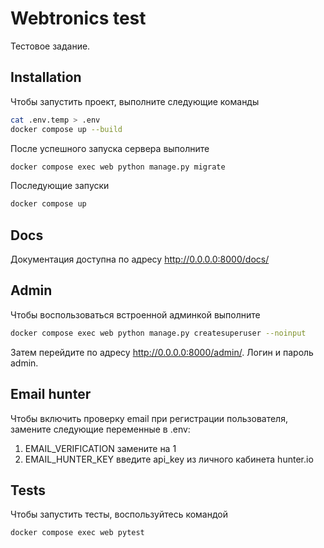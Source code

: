 # Webtronics test

Тестовое задание.

## Installation

Чтобы запустить проект, выполните следующие команды

```bash
cat .env.temp > .env
docker compose up --build
```

После успешного запуска сервера выполните

```bash
docker compose exec web python manage.py migrate
```

Последующие запуски

```bash
docker compose up
```

## Docs

Документация доступна по адресу http://0.0.0.0:8000/docs/

## Admin

Чтобы воспользоваться встроенной админкой выполните

```bash
docker compose exec web python manage.py createsuperuser --noinput
```

Затем перейдите по адресу http://0.0.0.0:8000/admin/. Логин и пароль admin.

## Email hunter

Чтобы включить проверку email при регистрации пользователя, замените следующие
переменные в .env:
1. EMAIL_VERIFICATION замените на 1
2. EMAIL_HUNTER_KEY введите api_key из личного кабинета hunter.io

## Tests

Чтобы запустить тесты, воспользуйтесь командой

```bash
docker compose exec web pytest
```
